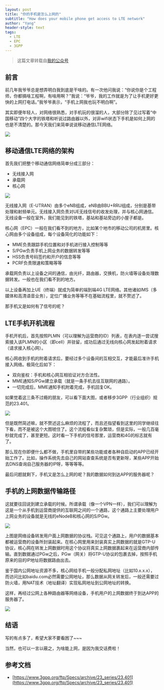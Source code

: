 ```yaml
---
layout: post
title: "你的手机是怎么上网的"
subtitle: "How does your mobile phone get access to LTE network"
author: "Yang"
header-style: text
tags:
  - LTE
  - EPC
  - 3GPP
---
```


> 这篇文章转载自[我的公众号](https://mp.weixin.qq.com/s/mWjB9hJn69UqaWaItwnVQg)

前言
--

前几年我爷爷总是想弄明白我到底是干啥的。有一次他问我说：“你说你是个工程师，你都搞啥工程啊，有啥用啊？”我说：“爷爷，我的工作就是为了让手机更好更快的上网打电话。”我爷爷表示，“手机上网我也玩不明白啊”。

其实即便年轻人，对网络很熟悉，对手机玩的很溜的人，大部分除了见过写着“中国移动”四个大字的铁塔和听说过路由器以外，对非wifi状态下手机是如何上网的也是不清楚的。那今天我们来简单说说移动通信LTE网络。

![](https://yangzai.tech/img/in-post/post-lte/attach11.jpg)


移动通信LTE网络的架构
--

首先我们把整个移动通信网络简单分成三部分：
* 无线接入网
* 承载网
* 核心网

![](https://yangzai.tech/img/in-post/post-lte/attach22.jpg)

无线接入网（E-UTRAN）由多个eNB组成，eNB由BBU+RRU组成，分别是基带处理和射频单元。无线接入网负责对UE无线信号的收发处理，并与核心网通信。无线设备一般在室外，我们能见到的铁塔，基站和基站旁边的小屋子都是。

核心网（EPC）一般在我们看不到的地方，比如某个地市的移动公司的机房里。核心网由多个设备组成，每个设备简化的功能如下：
* MME负责跟踪手机位置和对手机进行接入控制等等
* S/PGw负责手机上网业务的数据转发等等
* HSS负责号码签约和开户的信息等等
* PCRF负责限速和策略等等

承载网负责以上设备之间的通信，由光纤，路由器，交换机，防火墙等设备处理数据转发。一般也在我们看不到的地方。

以上设备再加上UE（终端）就成为简单的端到端4G LTE网络。其他诸如IMS（多媒体和高清语音业务），定位广播业务等等不在基础流程里，就不赘述了。

那手机又是如何有了信号的呢？


LTE手机开机流程
--

手机开机后，首先按照PLMN（可以理解为运营商的ID）列表，在表内逐一尝试搜索接入该PLMN的小区（即cell）并驻留，成功后通过无线向核心网发起附着请求（请求接入核心网）。

核心网收到手机的附着请求后，要经过多个设备间的互相交互，才能最后准许手机接入网络。极简化后如下：
* 双向鉴权：手机和核心网互相验证对方合法性。
* MME通知S/PGw建立承载（就是一条手机去往互联网的通路）。
* 一切完成后，MME通知手机附着完成，手机回复OK。

如果觉着这三条不过瘾的朋友，可以看下面大图，或者移步3GPP（行业组织）规范的23.401。

![](https://yangzai.tech/img/in-post/post-lte/attach33.jpg)

但是既然简述嘛，就不赘述这么麻烦的流程了，而且还指望看到这里的同学继续往下看，而不是被这个大图唬住了。这个流程看似复杂繁琐，但是实际，一般几百毫秒就完成了，甚至更短。这时看一下手机的信号那里，运营商和4G的标志就有了。

那么现在你即便什么都不做，手机里自带的某些功能或者各种自启动的APP已经开始工作了。比如，操作系统先去自己的网站查查系统是否有更新呀，某些APP开始去DNS查询自己服务器的IP呀，等等等等。

最后问题就剩下，手机又是怎么上网的呢？我的数据如何到达APP的服务器呢？


手机的上网数据传输路径
--

这就要往回说到建立承载的时候。所谓承载（像一个VPN一样），我们可以理解为这是一个从手机到运营商提供的互联网之间的一个通路，这个通路上主要处理用户上网业务的设备就是无线的eNodeB和核心网的S/PGw。

![](https://yangzai.tech/img/in-post/post-lte/44.jpg)

上图是网络设备转发用户面上网数据的协议栈。可见这个通路上，用户的数据基本都被运营商的设备所封装起来。在核心网里用来封装真实上网数据的就是GTP-U协议，核心网在转发上网数据时用这个协议将真实上网数据裹起来在运营商内部传输。直到数据通过PGw之后，PGw（网关）将GTP-U协议的包裹去掉，按照手机原来的目的IP地址将数据路由出去。

鉴于国内公网地址资源不多，核心网给手机一般分配私网地址（比如10.x.x.x），而访问比如baidu.com必然需要公网地址，那么数据从网关转发后，一般还需要过防火墙，用NAT技术（地址翻译）实现私网地址到公网地址的转换。

这样，再经过公网上各种路由器等网络设备，手机用户的上网数据终于到达APP的服务器了。

![](https://yangzai.tech/img/in-post/post-lte/55.jpg)


结语
--

写的有点多了，希望大家不要看困了~~~

当然，也可以一言以蔽之，为啥能上网，是因为我交话费啦！


参考文档
--

* [https://www.3gpp.org/ftp/Specs/archive/23_series/23.401](https://www.3gpp.org/ftp/Specs/archive/23_series/23.401)
